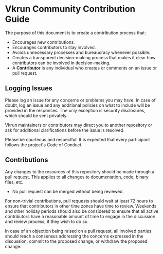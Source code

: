 # Vkrun Community Contribution Guide

The purpose of this document is to create a contribution process that:

* Encourages new contributions.
* Encourages contributors to stay involved.
* Avoids unnecessary processes and bureaucracy whenever possible.
* Creates a transparent decision-making process that makes it clear
  how contributors can be involved in decision-making.
* A **Contributor** is any individual who creates or comments on an
  issue or pull request.

## Logging Issues

Please log an issue for any concerns or problems you may have. In case
of doubt, log an issue and any additional policies on what to include
will be provided in the responses. The only exception is security
disclosures, which should be sent privately.

Vkrun maintainers or contributors may direct you to another repository
or ask for additional clarifications before the issue is resolved.

Please be courteous and respectful. It is expected that every
participant follows the project's Code of Conduct.

## Contributions

Any changes to the resources of this repository should be made through
a pull request. This applies to all changes to documentation, code,
binary files, etc.

 * No pull request can be merged without being reviewed.

For non-trivial contributions, pull requests should wait at least 72
hours to ensure that contributors in other time zones have time to
review. Weekends and other holiday periods should also be considered to
ensure that all active contributors have a reasonable amount of time to
engage in the discussion and review process, if they wish to do so.

In case of an objection being raised on a pull request, all involved
parties should reach a consensus addressing the concerns expressed in
the discussion, commit to the proposed change, or withdraw the proposed
change.
